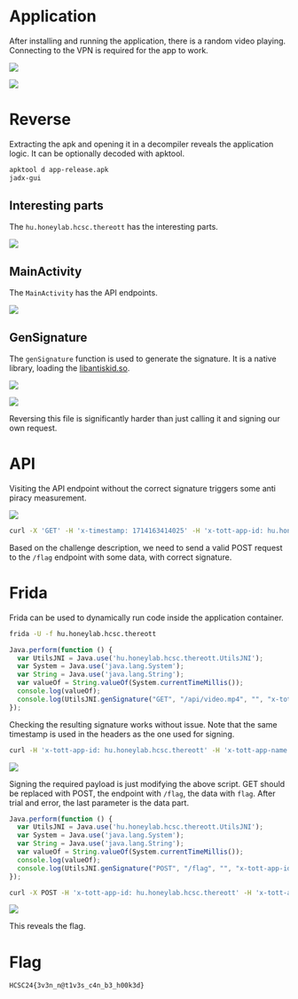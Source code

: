 # Application

After installing and running the application, there is a random video playing. Connecting to the VPN is required for the app to work.

![](screenshots/1.png)


![](screenshots/2.png)


# Reverse

Extracting the apk and opening it in a decompiler reveals the application logic. It can be optionally decoded with apktool.

```bash
apktool d app-release.apk
jadx-gui
```

## Interesting parts

The `hu.honeylab.hcsc.thereott` has the interesting parts.

![](screenshots/3.png)

## MainActivity

The `MainActivity` has the API endpoints.

![](screenshots/4.png)

## GenSignature

The `genSignature` function is used to generate the signature. It is a native library, loading the [libantiskid.so](workdir/libantiskid.so).

![](screenshots/5.png)

![](screenshots/6.png)

Reversing this file is significantly harder than just calling it and signing our own request.

# API

Visiting the API endpoint without the correct signature triggers some anti piracy measurement.

![](screenshots/9.png)

```bash
curl -X 'GET' -H 'x-timestamp: 1714163414025' -H 'x-tott-app-id: hu.honeylab.hcsc.thereott' -H 'x-tott-app-name: ThereOtt' -H 'User-Agent: okhttp/4.9.3' 'http://10.10.9.11:7385/api/video.mp4'
```

Based on the challenge description, we need to send a valid POST request to the `/flag` endpoint with some data, with correct signature.

# Frida

Frida can be used to dynamically run code inside the application container.

```bash
frida -U -f hu.honeylab.hcsc.thereott
```

```js
Java.perform(function () {
  var UtilsJNI = Java.use('hu.honeylab.hcsc.thereott.UtilsJNI');
  var System = Java.use('java.lang.System');
  var String = Java.use('java.lang.String');
  var valueOf = String.valueOf(System.currentTimeMillis());
  console.log(valueOf);
  console.log(UtilsJNI.genSignature("GET", "/api/video.mp4", "", "x-tott-app-id:hu.honeylab.hcsc.thereott,x-tott-app-name:thereott", "", valueOf));
});
```

Checking the resulting signature works without issue. Note that the same timestamp is used in the headers as the one used for signing.

```bash
curl -H 'x-tott-app-id: hu.honeylab.hcsc.thereott' -H 'x-tott-app-name: ThereOtt' 'http://10.10.9.11:7385/api/video.mp4' -H 'x-timestamp: 1714564763047' -H 'x-signature: HyJi8vOsVFGLbvd2chD5qHsNy/0='
```

![](screenshots/7.png)

Signing the required payload is just modifying the above script. GET should be replaced with POST, the endpoint with `/flag`, the data with `flag`. After trial and error, the last parameter is the data part.

```js
Java.perform(function () {
  var UtilsJNI = Java.use('hu.honeylab.hcsc.thereott.UtilsJNI');
  var System = Java.use('java.lang.System');
  var String = Java.use('java.lang.String');
  var valueOf = String.valueOf(System.currentTimeMillis());
  console.log(valueOf);
  console.log(UtilsJNI.genSignature("POST", "/flag", "", "x-tott-app-id:hu.honeylab.hcsc.thereott,x-tott-app-name:thereott", "flag", valueOf));
});
```

```bash
curl -X POST -H 'x-tott-app-id: hu.honeylab.hcsc.thereott' -H 'x-tott-app-name: ThereOtt' 'http://10.10.9.11:7385/flag' -H 'x-timestamp: 1714564903098' -H 'x-signature: LqihgTKyuTU/iJhtI+ZC/2GYrVI=' -d "flag"
```

![](screenshots/8.png)

This reveals the flag.

# Flag
`HCSC24{3v3n_n@t1v3s_c4n_b3_h00k3d}`
